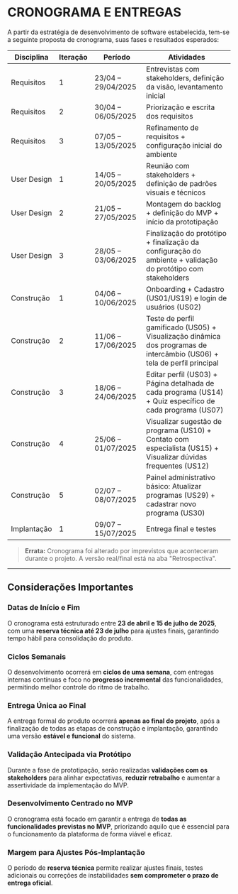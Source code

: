 # CRONOGRAMA E ENTREGAS

A partir da estratégia de desenvolvimento de software estabelecida, tem-se a seguinte proposta de cronograma, suas fases e resultados esperados:

| **Disciplina**   | **Iteração** | **Período**             | **Atividades**                                                                 |
|------------------|--------------|--------------------------|---------------------------------------------------------------------------------|
| Requisitos       | 1            | 23/04 – 29/04/2025       | Entrevistas com stakeholders, definição da visão, levantamento inicial         |
| Requisitos       | 2            | 30/04 – 06/05/2025       | Priorização e escrita dos requisitos                                           |
| Requisitos       | 3            | 07/05 – 13/05/2025       | Refinamento de requisitos + configuração inicial do ambiente                   |
| User Design      | 1            | 14/05 – 20/05/2025       | Reunião com stakeholders + definição de padrões visuais e técnicos            |
| User Design      | 2            | 21/05 – 27/05/2025       | Montagem do backlog + definição do MVP + início da prototipação               |
| User Design      | 3            | 28/05 – 03/06/2025       | Finalização do protótipo + finalização da configuração do ambiente + validação do protótipo com stakeholders |
| Construção       | 1            | 04/06 – 10/06/2025       | Onboarding + Cadastro (US01/US19) e login de usuários (US02)                            |
| Construção       | 2            | 11/06 – 17/06/2025       | Teste de perfil gamificado (US05) + Visualização dinâmica dos programas de intercâmbio (US06) + tela de perfil principal |
| Construção       | 3            | 18/06 – 24/06/2025       | Editar perfil (US03) + Página detalhada de cada programa (US14) + Quiz específico de cada programa (US07) |
| Construção       | 4            | 25/06 – 01/07/2025       | Visualizar sugestão de programa (US10) + Contato com especialista (US15) + Visualizar dúvidas frequentes (US12)	                        |
| Construção       | 5            | 02/07 – 08/07/2025       | Painel administrativo básico: Atualizar programas (US29) + cadastrar novo programa (US30) |
| Implantação      | 1            | 09/07 – 15/07/2025       | Entrega final e testes                                                         |

> **Errata:** Cronograma foi alterado por imprevistos que aconteceram durante o projeto. A versão real/final está na aba "Retrospectiva".

---

## Considerações Importantes

### **Datas de Início e Fim**
O cronograma está estruturado entre **23 de abril e 15 de julho de 2025**, com uma **reserva técnica até 23 de julho** para ajustes finais, garantindo tempo hábil para consolidação do produto.

### **Ciclos Semanais**
O desenvolvimento ocorrerá em **ciclos de uma semana**, com entregas internas contínuas e foco no **progresso incremental** das funcionalidades, permitindo melhor controle do ritmo de trabalho.

### **Entrega Única ao Final**
A entrega formal do produto ocorrerá **apenas ao final do projeto**, após a finalização de todas as etapas de construção e implantação, garantindo uma versão **estável e funcional** do sistema.

### **Validação Antecipada via Protótipo**
Durante a fase de prototipação, serão realizadas **validações com os stakeholders** para alinhar expectativas, **reduzir retrabalho** e aumentar a assertividade da implementação do MVP.

### **Desenvolvimento Centrado no MVP**
O cronograma está focado em garantir a entrega de **todas as funcionalidades previstas no MVP**, priorizando aquilo que é essencial para o funcionamento da plataforma de forma viável e eficaz.

### **Margem para Ajustes Pós-Implantação**
O período de **reserva técnica** permite realizar ajustes finais, testes adicionais ou correções de instabilidades **sem comprometer o prazo de entrega oficial**.

